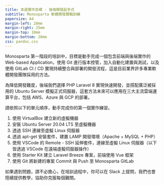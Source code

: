 ```yaml
---
title: 本週實作目標 - 後端開發起手式
subtitle: Monosparta 軟體開發實戰訓練
papersize: A4
margin-left: 20mm
margin-right: 25mm
margin-top: 10mm
margin-bottom: 20mm
css: pandoc.css
---
```


Monosparta 第一階段的培訓中，目標是動手完成一個包含前端與後端實作的 Web-based Application，使用 Git 進行版本控管，加入自動化建置與測試，以及使用 GitLab CI / CD 實現持續整合與部署的開發流程，這是目前業界許多專業軟體開發團隊採用的方法。

為降低開發難度，後端我們選擇 PHP Laravel 8 實現快速開發，並搭配廣泛被採用的 Ubuntu Server 模擬正式伺服器，這套方法未來可以應用在三大主流雲端運算平台，包括 AWS、Azure 與 GCP 的部署。

請依照以下的單元順序，動手完成你的第一個實作練習。

1. 使用 VirtualBox 建立新的虛擬機器
2. 安裝 Ubuntu Server 20.04 LTS 至虛擬機器
3. 透過 SSH 連線至虛擬 Linux 伺服器
4. 透過 apt-get 安裝套件，建置 LAMP 開發環境（Apache + MySQL + PHP）
5. 使用 VSCode 的 Remote - SSH 延伸套件，連線至虛擬 Linux 伺服器（以下皆透過 VSCode 在遠端虛擬伺服器操作）
6. 使用 Starter Kit 建立 Laravel Breeze 專案，前端使用 Vue 框架
7. 使用 Git 將新建的專案 Commit 與 Push 至 Monosparta GitLab

如果遇到問題，請不必擔心，在培訓過程中，你可以在 Slack 上提問，我們也會陸續提供教學，協助你克服每個難關。
